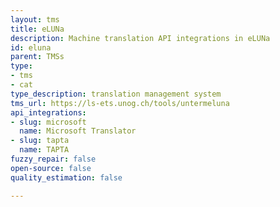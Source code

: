 ```yaml
---
layout: tms
title: eLUNa
description: Machine translation API integrations in eLUNa
id: eluna
parent: TMSs
type:
- tms
- cat
type_description: translation management system
tms_url: https://ls-ets.unog.ch/tools/untermeluna
api_integrations:
- slug: microsoft
  name: Microsoft Translator
- slug: tapta
  name: TAPTA
fuzzy_repair: false
open-source: false
quality_estimation: false

---
```


